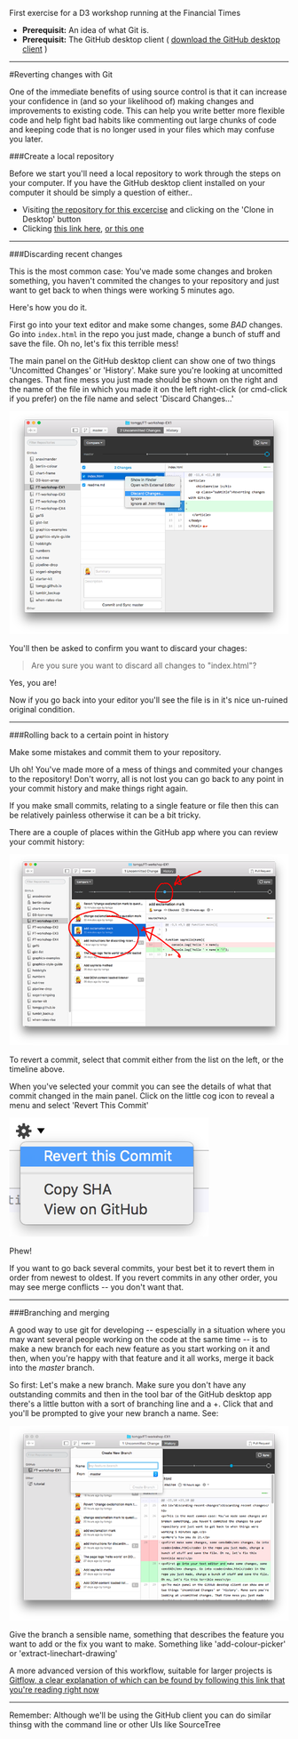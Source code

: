 First exercise for a D3 workshop running at the Financial Times

 * __Prerequisit:__ An idea of what Git is.
 * __Prerequisit:__ The GitHub desktop client ( [download the GitHub desktop client](https://desktop.github.com/) )
---
#Reverting changes with Git

One of the immediate benefits of using source control is that it can increase your confidence in (and so your likelihood of) making changes and improvements to existing code. This can help you write better more flexible code and help fight bad habits like commenting out large chunks of code and keeping code that is no longer used in your files which may confuse you later.

###Create a local repository

Before we start you'll need a local repository to work through the steps on your computer. If you have the GitHub desktop client installed on your computer it should be simply a question of either..

 * Visiting [the repository for this excercise](https://github.com/tomgp/FT-workshop-EX1) and clicking on the 'Clone in Desktop' button
 * Clicking [this link here](github-mac://openRepo/https://github.com/tomgp/FT-workshop-EX1), [or this one](github-mac://openRepo/https://github.com/tomgp/FT-workshop-EX1)

---

###Discarding recent changes

This is the most common case: You've made some changes and broken something, you haven't commited the changes to your repository and just want to get back to when things were working 5 minutes ago.

Here's how you do it.

First go into your text editor and make some changes, some *BAD* changes. Go into `index.html` in the repo you just made, change a bunch of stuff and save the file. Oh no, let's fix this terrible mess!

The main panel on the GitHub desktop client can show one of two things 'Uncomitted Changes' or 'History'. Make sure you're looking at uncomitted changes. That fine mess you just made should be shown on the right and the name of the file in which you made it on the left right-click (or cmd-click if you prefer) on the file name and select 'Discard Changes...'

![Discard changes menu](discard-changes.png)

You'll then be asked to confirm you want to discard your chages:

> Are you sure you want to discard all changes to "index.html"?

Yes, you are!

Now if you go back into your editor you'll see the file is in it's nice un-ruined original condition.

---

###Rolling back to a certain point in history

Make some mistakes and commit them to your repository.

Uh oh! You've made more of a mess of things and commited your changes to the repository! Don't worry, all is not lost you can go back to any point in your commit history and make things right again.

If you make small commits, relating to a single feature or file then this can be relatively painless  otherwise it can be a bit tricky. 

There are a couple of places within the GitHub app where you can review your commit history:

![places hwere you can navigate through your commit history](commit-history.png)

To revert a commit, select that commit either from the list on the left, or the timeline above.

When you've selected your commit you can see the details of what that commit changed in the main panel. Click on the little cog icon to reveal a menu and select 'Revert This Commit'

![revert this commit](revert-menu.png)

Phew!

If you want to go back several commits, your best bet it to revert them in order from newest to oldest. If you revert commits in any other order, you may see merge conflicts -- you don't want that.

---

###Branching and merging

A good way to use git for developing -- espescially in a situation where you may want several people working on the code at the same time -- is to make a new branch for each new feature as you start working on it and then, when you're happy with that feature and it all works, merge it back into the *master* branch.

So first: Let's make a new branch. Make sure you don't have any outstanding commits and then in the tool bar of the GitHub desktop app there's a little button with a sort of branching line and a +. Click that and you'll be prompted to give your new branch a name. See:

![branch dialogue](branch-dialogue.png)

Give the branch a sensible name, something that describes the feature you want to add or the fix you want to make. Something like 'add-colour-picker' or 'extract-linechart-drawing'

A more advanced version of this workflow, suitable for larger projects is [Gitflow, a clear explanation of which can be found by following this link that you're reading right now](https://www.atlassian.com/git/tutorials/comparing-workflows/gitflow-workflow/)

---
Remember: Although we'll be using the GitHub client you can do similar thinsg with the command line or other UIs like SourceTree